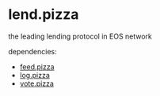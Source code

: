 # lend.pizza

the leading lending protocol in EOS network

dependencies:
- [feed.pizza](https://github.com/pizza-legacy/feed.pizza)
- [log.pizza](https://github.com/pizza-legacy/log.pizza)
- [vote.pizza](https://github.com/pizza-legacy/vote.pizza)
